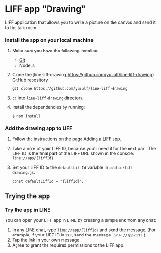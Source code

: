 # LIFF app "Drawing"
LIFF application that allows you to write a picture on the canvas and send it to the talk room


### Install the app on your local machine

1. Make sure you have the following installed.

    - [Git](https://git-scm.com/)
    - [Node.js](https://nodejs.org/en/)

2. Clone the [line-liff-drawing]https://github.com/yuuulf/line-liff-drawing) GitHub repository.

    ```shell
    git clone https://github.com/yuuulf/line-liff-drawing
    ```
3. `cd` into `line-liff-drawing` directory.

4. Install the dependencies by running:
    ```shell
    $ npm install
    ```

### Add the drawing app to LIFF

1. Follow the instructions on the page [Adding a LIFF app](https://developers.line.biz/en/docs/liff/registering-liff-apps/).

2. Take a note of your LIFF ID, because you'll need it for the next part. The LIFF ID is the final part of the LIFF URL shown in the console: `line://app/{liffId}`

3. Set your LIFF ID to the `defaultLiffId` variable in `public/liff-drawing.js`.
    ```shell
    const defaultLiffId = "{liffId}"; 
    ```

## Trying the app

### Try the app in LINE

You can open your LIFF app in LINE by creating a simple link from any chat:

1. In any LINE chat, type `line://app/{liffId}` and send the message. (For example, if your LIFF ID is `123`, send the message `line://app/123`.)
2. Tap the link in your own message.
3. Agree to grant the required permissions to the LIFF app.
